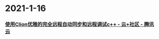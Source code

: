
# 2021-1-16

### [使用Clion优雅的完全远程自动同步和远程调试c++ - 云+社区 - 腾讯云](https://cloud.tencent.com/developer/article/1406250)